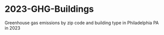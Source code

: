 # 2023-GHG-Buildings
Greenhouse gas emissions by zip code and building type in Philadelphia PA in 2023

